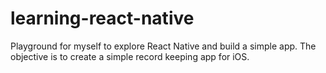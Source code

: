# learning-react-native
Playground for myself to explore React Native and build a simple app. The objective is to create a simple record keeping app for iOS.
